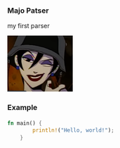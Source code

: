 ### Majo Patser

my first parser

![Alt text](image.png)

### Example

```rust
fn main() {
        println!("Hello, world!");
    }
```